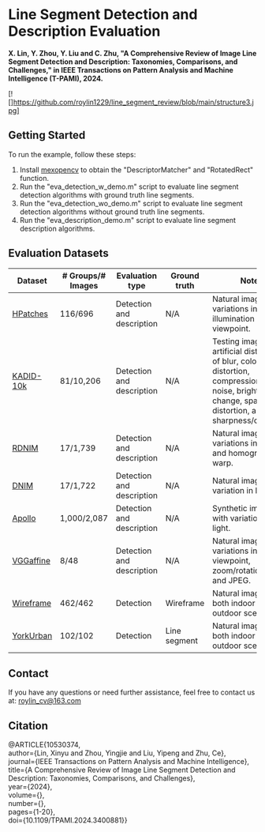 # Line Segment Detection and Description Evaluation

**X. Lin, Y. Zhou, Y. Liu and C. Zhu, "A Comprehensive Review of Image Line Segment Detection and Description: Taxonomies, Comparisons, and Challenges," in IEEE Transactions on Pattern Analysis and Machine Intelligence (T-PAMI), 2024.**

[![]https://github.com/roylin1229/line_segment_review/blob/main/structure3.jpg]

## Getting Started

To run the example, follow these steps:

1. Install [mexopencv](https://kyamagu.github.io/mexopencv/) to obtain the "DescriptorMatcher" and "RotatedRect" function.  
2. Run the "eva_detection_w_demo.m" script to evaluate line segment detection algorithms with ground truth line segments.  
3. Run the "eva_detection_wo_demo.m" script to evaluate line segment detection algorithms without ground truth line segments.  
4. Run the "eva_description_demo.m" script to evaluate line segment description algorithms.  

## Evaluation Datasets
| **Dataset** | **# Groups/# Images** | **Evaluation type** | **Ground truth** | **Note** |
|-------------|-----------------------|---------------------|------------------|----------|
| [HPatches](https://github.com/hpatches/hpatches-dataset) | 116/696 | Detection and description | N/A | Natural images with variations in illumination and viewpoint. |
| [KADID-10k](https://database.mmsp-kn.de/kadid-10k-database.html) | 81/10,206 | Detection and description | N/A | Testing images with artificial distortions of blur, color distortion, compression, noise, brightness change, spatial distortion, and sharpness/contrast. |
| [RDNIM](https://cvg-data.inf.ethz.ch/RDNIM/RDNIM.zip) | 17/1,739 | Detection and description | N/A | Natural images with variations in light and homographic warp. |
| [DNIM](https://cvg-data.inf.ethz.ch/DNIM/DNIM.zip) | 17/1,722 | Detection and description | N/A | Natural images with variation in light. |
| [Apollo](https://developer.apollo.auto/synthetic.html) | 1,000/2,087 | Detection and description | N/A | Synthetic images with variation in light. |
| [VGGaffine](https://www.robots.ox.ac.uk/~vgg/research/affine/) | 8/48 | Detection and description | N/A | Natural images with variations in blur, viewpoint, zoom/rotation, light, and JPEG. |
| [Wireframe](https://github.com/huangkuns/wireframe) | 462/462 | Detection | Wireframe | Natural images in both indoor and outdoor scenarios. |
| [YorkUrban](https://www.dropbox.com/s/irpeiejekbgy383/YorkUrban-LineSegment.zip) | 102/102 | Detection | Line segment | Natural images in both indoor and outdoor scenarios. |


## Contact

If you have any questions or need further assistance, feel free to contact us at: roylin_cv@163.com

## Citation

@ARTICLE{10530374,  
  author={Lin, Xinyu and Zhou, Yingjie and Liu, Yipeng and Zhu, Ce},  
  journal={IEEE Transactions on Pattern Analysis and Machine Intelligence},   
  title={A Comprehensive Review of Image Line Segment Detection and Description: Taxonomies, Comparisons, and Challenges},   
  year={2024},  
  volume={},  
  number={},  
  pages={1-20},  
  doi={10.1109/TPAMI.2024.3400881}}  
